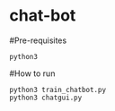 # chat-bot

#Pre-requisites
```
python3
```

#How to run
```
python3 train_chatbot.py
python3 chatgui.py
```
